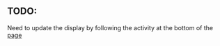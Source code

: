 ## TODO:

Need to update the display by following the activity at the bottom of the [page](https://doc.rust-lang.org/rust-by-example/hello/print/fmt.html)

